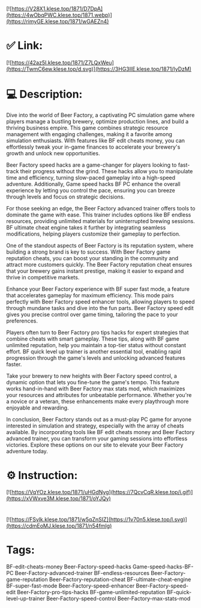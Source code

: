 [![https://V28X1.klese.top/1871/D7DpA](https://4wObqPWC.klese.top/1871.webp)](https://rimyGE.klese.top/1871/wGAEZn4)
# ✅ Link:
[![https://42az5I.klese.top/1871/Z7LQxWeu](https://TwmC6ew.klese.top/d.svg)](https://3HG3lIE.klese.top/1871/IyDzM)
# 💻 Description:
Dive into the world of Beer Factory, a captivating PC simulation game where players manage a bustling brewery, optimize production lines, and build a thriving business empire. This game combines strategic resource management with engaging challenges, making it a favorite among simulation enthusiasts. With features like BF edit cheats money, you can effortlessly tweak your in-game finances to accelerate your brewery's growth and unlock new opportunities.



Beer Factory speed hacks are a game-changer for players looking to fast-track their progress without the grind. These hacks allow you to manipulate time and efficiency, turning slow-paced gameplay into a high-speed adventure. Additionally, Game speed hacks BF PC enhance the overall experience by letting you control the pace, ensuring you can breeze through levels and focus on strategic decisions.



For those seeking an edge, the Beer Factory advanced trainer offers tools to dominate the game with ease. This trainer includes options like BF endless resources, providing unlimited materials for uninterrupted brewing sessions. BF ultimate cheat engine takes it further by integrating seamless modifications, helping players customize their gameplay to perfection.



One of the standout aspects of Beer Factory is its reputation system, where building a strong brand is key to success. With Beer Factory game reputation cheats, you can boost your standing in the community and attract more customers quickly. The Beer Factory reputation cheat ensures that your brewery gains instant prestige, making it easier to expand and thrive in competitive markets.



Enhance your Beer Factory experience with BF super fast mode, a feature that accelerates gameplay for maximum efficiency. This mode pairs perfectly with Beer Factory speed enhancer tools, allowing players to speed through mundane tasks and dive into the fun parts. Beer Factory speed edit gives you precise control over game timing, tailoring the pace to your preferences.



Players often turn to Beer Factory pro tips hacks for expert strategies that combine cheats with smart gameplay. These tips, along with BF game unlimited reputation, help you maintain a top-tier status without constant effort. BF quick level up trainer is another essential tool, enabling rapid progression through the game's levels and unlocking advanced features faster.



Take your brewery to new heights with Beer Factory speed control, a dynamic option that lets you fine-tune the game's tempo. This feature works hand-in-hand with Beer Factory max stats mod, which maximizes your resources and attributes for unbeatable performance. Whether you're a novice or a veteran, these enhancements make every playthrough more enjoyable and rewarding.



In conclusion, Beer Factory stands out as a must-play PC game for anyone interested in simulation and strategy, especially with the array of cheats available. By incorporating tools like BF edit cheats money and Beer Factory advanced trainer, you can transform your gaming sessions into effortless victories. Explore these options on our site to elevate your Beer Factory adventure today.

# ⚙️ Instruction:
[![https://VqYOz.klese.top/1871/uHGdNyg](https://7QcvCqR.klese.top/i.gif)](https://xVWxve3M.klese.top/1871/oYJQy)
#
[![https://FSvlk.klese.top/1871/w5qZnSIZ](https://1v70n5.klese.top/l.svg)](https://cdmEoMJ.klese.top/1871/n54fmIg)
# Tags:
BF-edit-cheats-money Beer-Factory-speed-hacks Game-speed-hacks-BF-PC Beer-Factory-advanced-trainer BF-endless-resources Beer-Factory-game-reputation Beer-Factory-reputation-cheat BF-ultimate-cheat-engine BF-super-fast-mode Beer-Factory-speed-enhancer Beer-Factory-speed-edit Beer-Factory-pro-tips-hacks BF-game-unlimited-reputation BF-quick-level-up-trainer Beer-Factory-speed-control Beer-Factory-max-stats-mod






